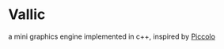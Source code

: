 # Vallic
a mini graphics engine implemented in c++, inspired by [Piccolo](https://github.com/BoomingTech/Piccolo.git)
